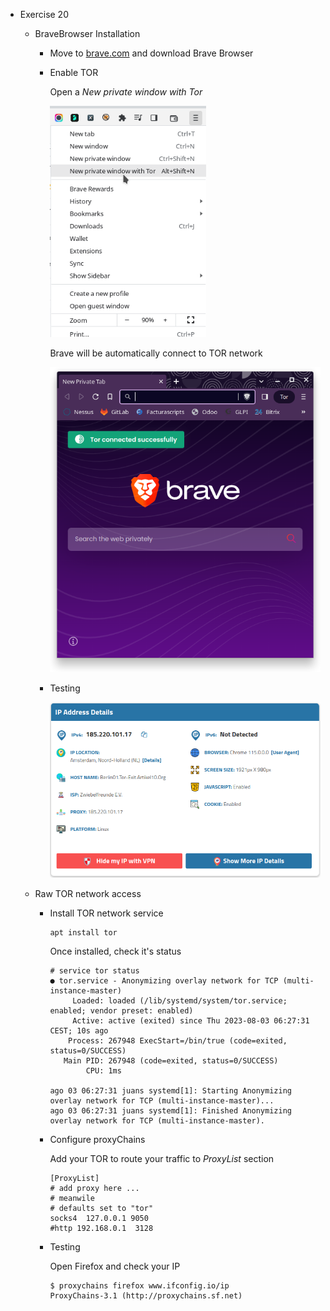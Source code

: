 - Exercise 20
  
  - BraveBrowser Installation
  
    - Move to [brave.com](https://brave.com/es/) and download Brave Browser
    
    - Enable TOR

      Open a *New private window with Tor*
      
      <img src="https://raw.githubusercontent.com/LoloGRK/TeelTechCyberSecurity/main/exercises_020/images/Tor_001.png" width="250">
      
      Brave will be automatically connect to TOR network
      
      <img src="https://raw.githubusercontent.com/LoloGRK/TeelTechCyberSecurity/main/exercises_020/images/Tor_002.png" width="450">
  
    - Testing

      <img src="https://raw.githubusercontent.com/LoloGRK/TeelTechCyberSecurity/main/exercises_020/images/Tor_003.png" width="600">
      
  - Raw TOR network access
  
    - Install TOR network service
      
      ```
      apt install tor
      ```
      
      Once installed, check it's status
      
      ```
      # service tor status
      ● tor.service - Anonymizing overlay network for TCP (multi-instance-master)
           Loaded: loaded (/lib/systemd/system/tor.service; enabled; vendor preset: enabled)
           Active: active (exited) since Thu 2023-08-03 06:27:31 CEST; 10s ago
          Process: 267948 ExecStart=/bin/true (code=exited, status=0/SUCCESS)
         Main PID: 267948 (code=exited, status=0/SUCCESS)
              CPU: 1ms
      
      ago 03 06:27:31 juans systemd[1]: Starting Anonymizing overlay network for TCP (multi-instance-master)...
      ago 03 06:27:31 juans systemd[1]: Finished Anonymizing overlay network for TCP (multi-instance-master).
      ```
    
    - Configure proxyChains
    
      Add your TOR to route your traffic to *ProxyList* section
      
      ```
      [ProxyList]
      # add proxy here ...
      # meanwile
      # defaults set to "tor"
      socks4  127.0.0.1 9050
      #http 192.168.0.1  3128
      ```
    
    - Testing
    
      Open Firefox and check your IP
    
      ```
      $ proxychains firefox www.ifconfig.io/ip
      ProxyChains-3.1 (http://proxychains.sf.net)
      ```
